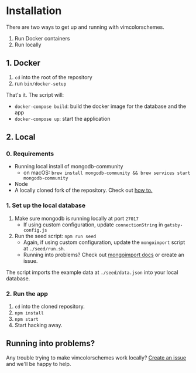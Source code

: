 # Installation

There are two ways to get up and running with vimcolorschemes.

1. Run Docker containers
2. Run locally

## 1. Docker

1. `cd` into the root of the repository
2. run `bin/docker-setup`

That's it. The script will:

- `docker-compose build`: build the docker image for the database and the app
- `docker-compose up`: start the application

## 2. Local

### 0. Requirements

- Running local install of mongodb-community
  - on macOS: `brew install mongodb-community && brew services start mongodb-community`
- Node
- A locally cloned fork of the repository. Check out [how to.](https://docs.github.com/en/github/getting-started-with-github/fork-a-repo)

### 1. Set up the local database

1. Make sure mongodb is running locally at port `27017`
   - If using custom configuration, update `connectionString` in `gatsby-config.js`
2. Run the seed script: `npm run seed`
   - Again, if using custom configuration, update the `mongoimport` script at `./seed/run.sh`.
   - Running into problems? Check out [mongoimport docs](https://docs.mongodb.com/v4.2/reference/program/mongoimport/) or create an issue.

The script imports the example data at `./seed/data.json` into your local database.

### 2. Run the app

1. `cd` into the cloned repository.
2. `npm install`
3. `npm start`
4. Start hacking away.

## Running into problems?

Any trouble trying to make vimcolorschemes work locally? [Create an issue](https://github.com/reobin/vimcolorschemes/issues) and we'll be happy to help.
